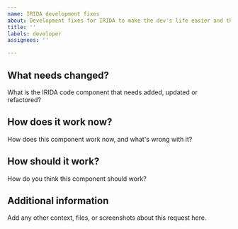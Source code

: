 ```yaml
---
name: IRIDA development fixes
about: Development fixes for IRIDA to make the dev's life easier and the codebase cleaner.  Refactors, new modules, etc.
title: ''
labels: developer
assignees: ''

---
```


## What needs changed?
What is the IRIDA code component that needs added, updated or refactored?

## How does it work now?
How does this component work now, and what's wrong with it?

## How should it work?
How do you think this component should work?

## Additional information
Add any other context, files, or screenshots about this request here.
